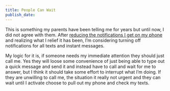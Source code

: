 ```yaml
---
title: People Can Wait
publish_date: 
---
```


This is something my parents have been telling me for years but until now, I did not agree with them. After [reducing the notifications I get on my phone](/posts/reducing-notifications) and realizing what I relief it has been, I’m considering turning off notifications for all texts and instant messages.

My logic for it is, if someone needs my immediate attention they should just call me. Yes they will loose some convenience of just being able to type out a quick message and send it and instead have to call and wait for me to answer, but I think it should take some effort to interrupt what I’m doing. If they are unwilling to call me, the situation it really not urgent and they can wait until I activate choose to pull out my phone and check my texts.
